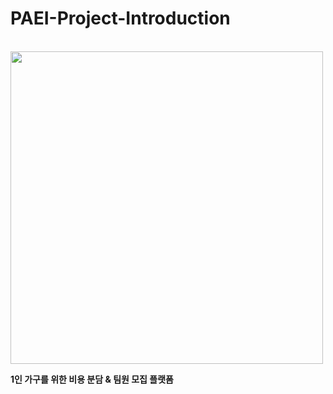 # PAEI-Project-Introduction

<br>
<img src='https://github.com/SCH-PAEI/PAEI-Project-Introduction/assets/112528738/3ac3d2b6-6719-4bd7-9635-f74a45a66bcf' height='500'/>

<b> 1인 가구를 위한 비용 분담 & 팀원 모집 플랫폼 </b>
